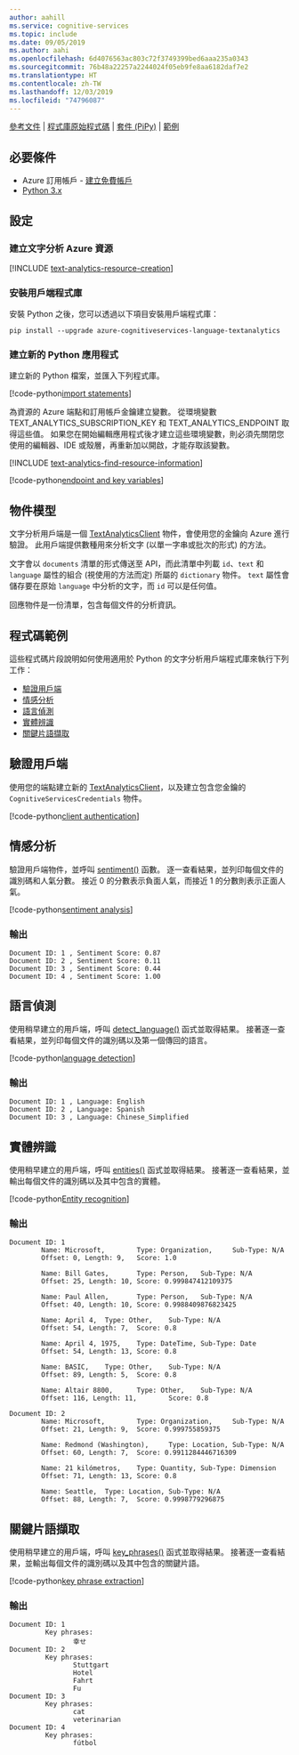 ```yaml
---
author: aahill
ms.service: cognitive-services
ms.topic: include
ms.date: 09/05/2019
ms.author: aahi
ms.openlocfilehash: 6d4076563ac803c72f3749399bed6aaa235a0343
ms.sourcegitcommit: 76b48a22257a2244024f05eb9fe8aa6182daf7e2
ms.translationtype: HT
ms.contentlocale: zh-TW
ms.lasthandoff: 12/03/2019
ms.locfileid: "74796087"
---
```

<a name="HOLTop"></a>


[參考文件](https://docs.microsoft.com/python/api/overview/azure/cognitiveservices/textanalytics?view=azure-python) | [程式庫原始程式碼](https://github.com/Azure/azure-sdk-for-python/tree/master/sdk/cognitiveservices/azure-cognitiveservices-language-textanalytics) | [套件 (PiPy)](https://pypi.org/project/azure-cognitiveservices-language-textanalytics/) | [範例](https://github.com/Azure-Samples/cognitive-services-python-sdk-samples)


## <a name="prerequisites"></a>必要條件

* Azure 訂用帳戶 - [建立免費帳戶](https://azure.microsoft.com/free/)
* [Python 3.x](https://www.python.org/)

## <a name="setting-up"></a>設定

### <a name="create-a-text-analytics-azure-resource"></a>建立文字分析 Azure 資源

[!INCLUDE [text-analytics-resource-creation](resource-creation.md)]

### <a name="install-the-client-library"></a>安裝用戶端程式庫

安裝 Python 之後，您可以透過以下項目安裝用戶端程式庫：

```console
pip install --upgrade azure-cognitiveservices-language-textanalytics
```

### <a name="create-a-new-python-application"></a>建立新的 Python 應用程式

建立新的 Python 檔案，並匯入下列程式庫。

[!code-python[import statements](~/samples-cognitive-services-python-sdk/samples/language/text_analytics_samples.py?name=imports)]

為資源的 Azure 端點和訂用帳戶金鑰建立變數。 從環境變數 TEXT_ANALYTICS_SUBSCRIPTION_KEY 和 TEXT_ANALYTICS_ENDPOINT 取得這些值。 如果您在開始編輯應用程式後才建立這些環境變數，則必須先關閉您使用的編輯器、IDE 或殼層，再重新加以開啟，才能存取該變數。

[!INCLUDE [text-analytics-find-resource-information](../find-azure-resource-info.md)]

[!code-python[endpoint and key variables](~/samples-cognitive-services-python-sdk/samples/language/text_analytics_samples.py?name=initialVars)]

## <a name="object-model"></a>物件模型

文字分析用戶端是一個 [TextAnalyticsClient](https://docs.microsoft.com/python/api/azure-cognitiveservices-language-textanalytics/azure.cognitiveservices.language.textanalytics.textanalyticsclient?view=azure-python) 物件，會使用您的金鑰向 Azure 進行驗證。 此用戶端提供數種用來分析文字 (以單一字串或批次的形式) 的方法。 

文字會以 `documents` 清單的形式傳送至 API，而此清單中列載 `id`、`text` 和 `language` 屬性的組合 (視使用的方法而定) 所屬的 `dictionary` 物件。 `text` 屬性會儲存要在原始 `language` 中分析的文字，而 `id` 可以是任何值。 

回應物件是一份清單，包含每個文件的分析資訊。 

## <a name="code-examples"></a>程式碼範例

這些程式碼片段說明如何使用適用於 Python 的文字分析用戶端程式庫來執行下列工作：

* [驗證用戶端](#authenticate-the-client)
* [情感分析](#sentiment-analysis)
* [語言偵測](#language-detection)
* [實體辨識](#entity-recognition)
* [關鍵片語擷取](#key-phrase-extraction)

## <a name="authenticate-the-client"></a>驗證用戶端

使用您的端點建立新的 [TextAnalyticsClient](https://docs.microsoft.com/python/api/azure-cognitiveservices-language-textanalytics/azure.cognitiveservices.language.textanalytics.textanalyticsclient?view=azure-python)，以及建立包含您金鑰的 `CognitiveServicesCredentials` 物件。

[!code-python[client authentication](~/samples-cognitive-services-python-sdk/samples/language/text_analytics_samples.py?name=authentication)]

## <a name="sentiment-analysis"></a>情感分析

驗證用戶端物件，並呼叫 [sentiment()](https://docs.microsoft.com/python/api/azure-cognitiveservices-language-textanalytics/azure.cognitiveservices.language.textanalytics.textanalyticsclient?view=azure-python#sentiment-show-stats-none--documents-none--custom-headers-none--raw-false----operation-config-) 函數。 逐一查看結果，並列印每個文件的識別碼和人氣分數。 接近 0 的分數表示負面人氣，而接近 1 的分數則表示正面人氣。

[!code-python[sentiment analysis](~/samples-cognitive-services-python-sdk/samples/language/text_analytics_samples.py?name=sentimentAnalysis)]

### <a name="output"></a>輸出

```console
Document ID: 1 , Sentiment Score: 0.87
Document ID: 2 , Sentiment Score: 0.11
Document ID: 3 , Sentiment Score: 0.44
Document ID: 4 , Sentiment Score: 1.00
```

## <a name="language-detection"></a>語言偵測

使用稍早建立的用戶端，呼叫 [detect_language()](https://docs.microsoft.com/python/api/azure-cognitiveservices-language-textanalytics/azure.cognitiveservices.language.textanalytics.textanalyticsclient?view=azure-python#detect-language-show-stats-none--documents-none--custom-headers-none--raw-false----operation-config-) 函式並取得結果。 接著逐一查看結果，並列印每個文件的識別碼以及第一個傳回的語言。

[!code-python[language detection](~/samples-cognitive-services-python-sdk/samples/language/text_analytics_samples.py?name=languageDetection)]


### <a name="output"></a>輸出

```console
Document ID: 1 , Language: English
Document ID: 2 , Language: Spanish
Document ID: 3 , Language: Chinese_Simplified
```

## <a name="entity-recognition"></a>實體辨識

使用稍早建立的用戶端，呼叫 [entities()](https://docs.microsoft.com/python/api/azure-cognitiveservices-language-textanalytics/azure.cognitiveservices.language.textanalytics.textanalyticsclient?view=azure-python#entities-show-stats-none--documents-none--custom-headers-none--raw-false----operation-config-) 函式並取得結果。 接著逐一查看結果，並輸出每個文件的識別碼以及其中包含的實體。

[!code-python[Entity recognition](~/samples-cognitive-services-python-sdk/samples/language/text_analytics_samples.py?name=entityRecognition)]

### <a name="output"></a>輸出

```console
Document ID: 1
        Name: Microsoft,        Type: Organization,     Sub-Type: N/A
        Offset: 0, Length: 9,   Score: 1.0

        Name: Bill Gates,       Type: Person,   Sub-Type: N/A
        Offset: 25, Length: 10, Score: 0.999847412109375

        Name: Paul Allen,       Type: Person,   Sub-Type: N/A
        Offset: 40, Length: 10, Score: 0.9988409876823425

        Name: April 4,  Type: Other,    Sub-Type: N/A
        Offset: 54, Length: 7,  Score: 0.8

        Name: April 4, 1975,    Type: DateTime, Sub-Type: Date
        Offset: 54, Length: 13, Score: 0.8

        Name: BASIC,    Type: Other,    Sub-Type: N/A
        Offset: 89, Length: 5,  Score: 0.8

        Name: Altair 8800,      Type: Other,    Sub-Type: N/A
        Offset: 116, Length: 11,        Score: 0.8

Document ID: 2
        Name: Microsoft,        Type: Organization,     Sub-Type: N/A
        Offset: 21, Length: 9,  Score: 0.999755859375

        Name: Redmond (Washington),     Type: Location, Sub-Type: N/A
        Offset: 60, Length: 7,  Score: 0.9911284446716309

        Name: 21 kilómetros,    Type: Quantity, Sub-Type: Dimension
        Offset: 71, Length: 13, Score: 0.8

        Name: Seattle,  Type: Location, Sub-Type: N/A
        Offset: 88, Length: 7,  Score: 0.9998779296875
```

## <a name="key-phrase-extraction"></a>關鍵片語擷取

使用稍早建立的用戶端，呼叫 [key_phrases()](https://docs.microsoft.com/python/api/azure-cognitiveservices-language-textanalytics/azure.cognitiveservices.language.textanalytics.textanalyticsclient?view=azure-python#key-phrases-show-stats-none--documents-none--custom-headers-none--raw-false----operation-config-) 函式並取得結果。 接著逐一查看結果，並輸出每個文件的識別碼以及其中包含的關鍵片語。

[!code-python[key phrase extraction](~/samples-cognitive-services-python-sdk/samples/language/text_analytics_samples.py?name=keyPhrases)]


### <a name="output"></a>輸出

```console
Document ID: 1
         Key phrases:
                幸せ
Document ID: 2
         Key phrases:
                Stuttgart
                Hotel
                Fahrt
                Fu
Document ID: 3
         Key phrases:
                cat
                veterinarian
Document ID: 4
         Key phrases:
                fútbol
```
